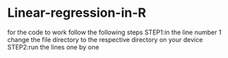 # Linear-regression-in-R
for the code to work follow the following steps 
STEP1:in the line number 1 change the file directory to the respective directory on your device
STEP2:run the lines one by one 
